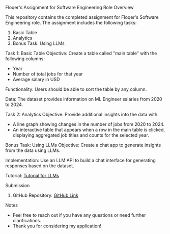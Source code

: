 Floqer's Assignment for Software Engineering Role
Overview

This repository contains the completed assignment for Floqer's Software Engineering role. The assignment includes the following tasks:
1. Basic Table
2. Analytics
3. Bonus Task: Using LLMs

Task 1: Basic Table
Objective: Create a table called "main table" with the following columns:
- Year
- Number of total jobs for that year
- Average salary in USD

Functionality: Users should be able to sort the table by any column.

 Data: The dataset provides information on ML Engineer salaries from 2020 to 2024.

 Task 2: Analytics
 Objective: Provide additional insights into the data with:
- A line graph showing changes in the number of jobs from 2020 to 2024.
- An interactive table that appears when a row in the main table is clicked, displaying aggregated job titles and counts for the selected year.

 Bonus Task: Using LLMs
 Objective: Create a chat app to generate insights from the data using LLMs.

 Implementation: Use an LLM API to build a chat interface for generating responses based on the dataset.

 Tutorial: [Tutorial for LLMs](https://www.youtube.com/watch?v=c_nCjlSB1Zk)

Submission
1. GitHub Repository: [GitHub Link](https://github.com/srimalvina/MLSalaries)

Notes
- Feel free to reach out if you have any questions or need further clarifications.
- Thank you for considering my application!
